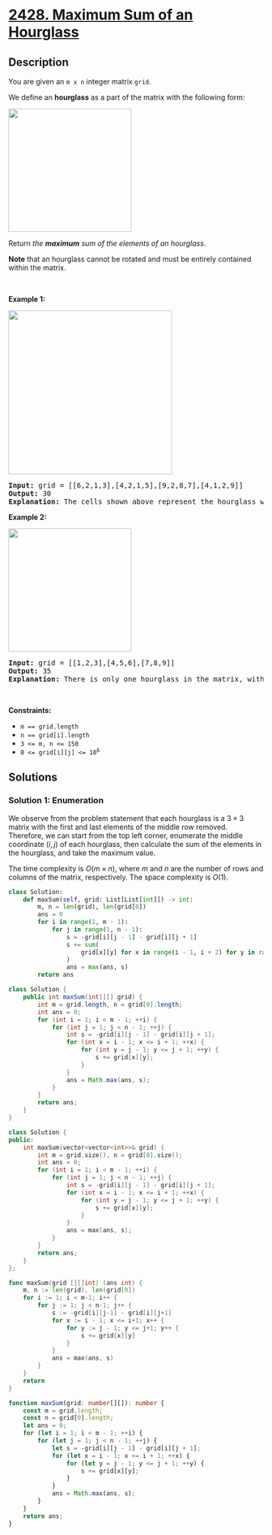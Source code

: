 # [2428. Maximum Sum of an Hourglass](https://leetcode.com/problems/maximum-sum-of-an-hourglass)


## Description

<p>You are given an <code>m x n</code> integer matrix <code>grid</code>.</p>

<p>We define an <strong>hourglass</strong> as a part of the matrix with the following form:</p>
<img alt="" src="https://spcdn.pages.dev/leetcode/problems/2428.Maximum%20Sum%20of%20an%20Hourglass/images/img.jpg" style="width: 243px; height: 243px;" />
<p>Return <em>the <strong>maximum</strong> sum of the elements of an hourglass</em>.</p>

<p><strong>Note</strong> that an hourglass cannot be rotated and must be entirely contained within the matrix.</p>

<p>&nbsp;</p>
<p><strong class="example">Example 1:</strong></p>
<img alt="" src="https://spcdn.pages.dev/leetcode/problems/2428.Maximum%20Sum%20of%20an%20Hourglass/images/1.jpg" style="width: 323px; height: 323px;" />
<pre>
<strong>Input:</strong> grid = [[6,2,1,3],[4,2,1,5],[9,2,8,7],[4,1,2,9]]
<strong>Output:</strong> 30
<strong>Explanation:</strong> The cells shown above represent the hourglass with the maximum sum: 6 + 2 + 1 + 2 + 9 + 2 + 8 = 30.
</pre>

<p><strong class="example">Example 2:</strong></p>
<img alt="" src="https://spcdn.pages.dev/leetcode/problems/2428.Maximum%20Sum%20of%20an%20Hourglass/images/2.jpg" style="width: 243px; height: 243px;" />
<pre>
<strong>Input:</strong> grid = [[1,2,3],[4,5,6],[7,8,9]]
<strong>Output:</strong> 35
<strong>Explanation:</strong> There is only one hourglass in the matrix, with the sum: 1 + 2 + 3 + 5 + 7 + 8 + 9 = 35.
</pre>

<p>&nbsp;</p>
<p><strong>Constraints:</strong></p>

<ul>
	<li><code>m == grid.length</code></li>
	<li><code>n == grid[i].length</code></li>
	<li><code>3 &lt;= m, n &lt;= 150</code></li>
	<li><code>0 &lt;= grid[i][j] &lt;= 10<sup>6</sup></code></li>
</ul>

## Solutions

### Solution 1: Enumeration

We observe from the problem statement that each hourglass is a $3 \times 3$ matrix with the first and last elements of the middle row removed. Therefore, we can start from the top left corner, enumerate the middle coordinate $(i, j)$ of each hourglass, then calculate the sum of the elements in the hourglass, and take the maximum value.

The time complexity is $O(m \times n)$, where $m$ and $n$ are the number of rows and columns of the matrix, respectively. The space complexity is $O(1)$.

<!-- tabs:start -->

```python
class Solution:
    def maxSum(self, grid: List[List[int]]) -> int:
        m, n = len(grid), len(grid[0])
        ans = 0
        for i in range(1, m - 1):
            for j in range(1, n - 1):
                s = -grid[i][j - 1] - grid[i][j + 1]
                s += sum(
                    grid[x][y] for x in range(i - 1, i + 2) for y in range(j - 1, j + 2)
                )
                ans = max(ans, s)
        return ans
```

```java
class Solution {
    public int maxSum(int[][] grid) {
        int m = grid.length, n = grid[0].length;
        int ans = 0;
        for (int i = 1; i < m - 1; ++i) {
            for (int j = 1; j < n - 1; ++j) {
                int s = -grid[i][j - 1] - grid[i][j + 1];
                for (int x = i - 1; x <= i + 1; ++x) {
                    for (int y = j - 1; y <= j + 1; ++y) {
                        s += grid[x][y];
                    }
                }
                ans = Math.max(ans, s);
            }
        }
        return ans;
    }
}
```

```cpp
class Solution {
public:
    int maxSum(vector<vector<int>>& grid) {
        int m = grid.size(), n = grid[0].size();
        int ans = 0;
        for (int i = 1; i < m - 1; ++i) {
            for (int j = 1; j < n - 1; ++j) {
                int s = -grid[i][j - 1] - grid[i][j + 1];
                for (int x = i - 1; x <= i + 1; ++x) {
                    for (int y = j - 1; y <= j + 1; ++y) {
                        s += grid[x][y];
                    }
                }
                ans = max(ans, s);
            }
        }
        return ans;
    }
};
```

```go
func maxSum(grid [][]int) (ans int) {
	m, n := len(grid), len(grid[0])
	for i := 1; i < m-1; i++ {
		for j := 1; j < n-1; j++ {
			s := -grid[i][j-1] - grid[i][j+1]
			for x := i - 1; x <= i+1; x++ {
				for y := j - 1; y <= j+1; y++ {
					s += grid[x][y]
				}
			}
			ans = max(ans, s)
		}
	}
	return
}
```

```ts
function maxSum(grid: number[][]): number {
    const m = grid.length;
    const n = grid[0].length;
    let ans = 0;
    for (let i = 1; i < m - 1; ++i) {
        for (let j = 1; j < n - 1; ++j) {
            let s = -grid[i][j - 1] - grid[i][j + 1];
            for (let x = i - 1; x <= i + 1; ++x) {
                for (let y = j - 1; y <= j + 1; ++y) {
                    s += grid[x][y];
                }
            }
            ans = Math.max(ans, s);
        }
    }
    return ans;
}
```

<!-- tabs:end -->

<!-- end -->
